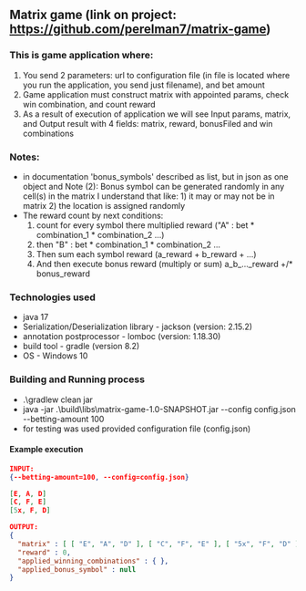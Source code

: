 ## Matrix game (link on project: https://github.com/perelman7/matrix-game)

### This is game application where:
1. You send 2 parameters: url to configuration file (in file is located where you run the application, you send just filename), and bet amount
2. Game application must construct matrix with appointed params, check win combination, and count reward
3. As a result of execution of application we will see Input params, matrix, and Output result with 4 fields: matrix, reward, bonusFiled and win combinations

### Notes:
- in documentation 'bonus_symbols' described as list, but in json as one object and Note (2): Bonus symbol can be generated randomly in any cell(s) in the matrix I understand that like: 1) it may or may not be in matrix 2) the location is assigned randomly
- The reward count by next conditions:
  1) count for every symbol there multiplied reward ("A" : bet * combination_1 * combination_2 ...)
  2) then "B" : bet * combination_1 * combination_2 ...
  3) Then sum each symbol reward (a_reward + b_reward + ...)
  4) And then execute bonus reward (multiply or sum) a_b_..._reward +/* bonus_reward

### Technologies used
- java 17
- Serialization/Deserialization library - jackson (version: 2.15.2)
- annotation postprocessor - lomboc (version: 1.18.30)
- build tool - gradle (version 8.2)
- OS - Windows 10

### Building and Running process
- .\gradlew clean jar 
- java -jar .\build\libs\matrix-game-1.0-SNAPSHOT.jar --config config.json --betting-amount 100
- for testing was used provided configuration file (config.json)

#### Example execution
```json
INPUT:                                      
{--betting-amount=100, --config=config.json}

[E, A, D]
[C, F, E]
[5x, F, D]

OUTPUT:
{
  "matrix" : [ [ "E", "A", "D" ], [ "C", "F", "E" ], [ "5x", "F", "D" ] ],
  "reward" : 0,
  "applied_winning_combinations" : { },
  "applied_bonus_symbol" : null
}
```

